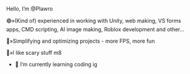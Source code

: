 Hello, I’m @Plawro

🟣»(Kind of) experienced in working with Unity, web making, VS forms apps, CMD scripting, AI image making, Roblox development and other...

🔵»Simplifying and optimizing projects - more FPS, more fun

🔴»I like scary stuff m8

- 🌱 I’m currently learning coding ig

<!---
Plawro is ✨ special ✨ because his `README.md` appears on his GitHub profile.
--->
